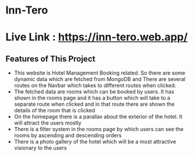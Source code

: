 # Inn-Tero
# Live Link : https://inn-tero.web.app/

## Features of This Project

- This website is Hotel Management Booking related. So there are some dynamic data which are fetched from MongoDB and There are several routes on the Navbar which takes to different routes when clicked.
- The fetched data are rooms which can be booked by users. It has shown in the rooms page and it has a button which will take to a separate route when clicked and in that route there are shown the details of the room that is clicked
- On the homepage there is a parallax about the exterior of the hotel. It will attract the users mostly
- There is a filter system in the rooms page by which users can see the rooms by ascending and descending orders
- There is a photo gallery of the hotel which will be a most attractive visionary to the users
